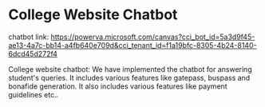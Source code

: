 # College Website Chatbot

chatbot link:
https://powerva.microsoft.com/canvas?cci_bot_id=5a3d9f45-ae13-4a7c-bb14-a4fb640e709d&cci_tenant_id=f1a19bfc-8305-4b24-8140-6dcd45d272f4

College website chatbot:
 We have implemented the chatbot for answering student's queries. It includes various features like gatepass, buspass and bonafide generation. It also includes various features like payment guidelines etc..
